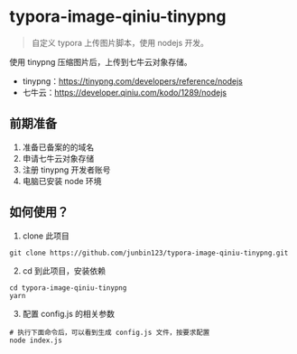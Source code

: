 # typora-image-qiniu-tinypng

> 自定义 typora 上传图片脚本，使用 nodejs 开发。

使用 tinypng 压缩图片后，上传到七牛云对象存储。

- tinypng：https://tinypng.com/developers/reference/nodejs
- 七牛云：https://developer.qiniu.com/kodo/1289/nodejs

## 前期准备

1. 准备已备案的的域名
2. 申请七牛云对象存储
3. 注册 tinypng 开发者账号
4. 电脑已安装 node 环境

## 如何使用？

1. clone 此项目

```shell
git clone https://github.com/junbin123/typora-image-qiniu-tinypng.git
```

2. cd 到此项目，安装依赖

```shell
cd typora-image-qiniu-tinypng
yarn
```

3. 配置 config.js 的相关参数

```shell
# 执行下面命令后，可以看到生成 config.js 文件，按要求配置
node index.js
```
